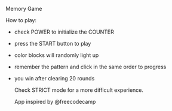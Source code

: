 Memory Game

How to play:

- check POWER to initialize the COUNTER
- press the START button to play
- color blocks will randomly light up
- remember the pattern and click in the same order to progress
- you win after clearing 20 rounds

  Check STRICT mode for a more difficult experience.


  App inspired by @freecodecamp
